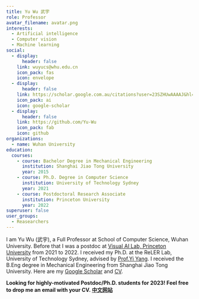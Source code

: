 ```yaml
---
title: Yu Wu 武宇
role: Professor
avatar_filename: avatar.png
interests:
  - Artificial intelligence
  - Computer vision
  - Machine learning
social:
  - display:
      header: false
    link: wuyucs@whu.edu.cn
    icon_pack: fas
    icon: envelope
  - display:
      header: false
    link: https://scholar.google.com.au/citations?user=23SZHUwAAAAJ&hl=en
    icon_pack: ai
    icon: google-scholar
  - display:
      header: false
    link: https://github.com/Yu-Wu
    icon_pack: fab
    icon: github
organizations:
  - name: Wuhan University
education:
  courses:
    - course: Bachelor Degree in Mechanical Engineering
      institution: Shanghai Jiao Tong University
      year: 2015
    - course: Ph.D. Degree in Computer Science
      institution: University of Technology Sydney
      year: 2021
    - course: Postdoctoral Research Associate
      institution: Princeton University
      year: 2022
superuser: false
user_groups:
  - Reasearchers
---
```

<!--StartFragment-->

I am Yu Wu (武宇), a Full Professor at School of Computer Science, Wuhan University. Before that I was a postdoc at [Visual AI Lab, Princeton University](https://visualai.princeton.edu/) from 2021 to 2022. I received my Ph.D. at the ReLER Lab, University of Technology Sydney, advised by [Prof.Yi Yang](https://www.uts.edu.au/staff/yi.yang/). I received the B.Eng degree in Mechanical Engineering from Shanghai Jiao Tong University. Here are my [Google Scholar](https://scholar.google.com/citations?user=23SZHUwAAAAJ) and [CV](https://yu-wu.net/pdf/Resume_Yu_Wu.pdf).

**Looking for highly-motivated Postdoc/Ph.D. students for 2023! Feel free to drop me an email with your CV. [中文网站](http://cs.whu.edu.cn/teacherinfo.aspx?id=473)**

<!--EndFragment-->